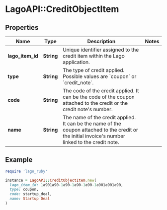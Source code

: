 # LagoAPI::CreditObjectItem

## Properties

| Name | Type | Description | Notes |
| ---- | ---- | ----------- | ----- |
| **lago_item_id** | **String** | Unique identifier assigned to the credit item within the Lago application. |  |
| **type** | **String** | The type of credit applied. Possible values are &#x60;coupon&#x60; or &#x60;credit_note&#x60;. |  |
| **code** | **String** | The code of the credit applied. It can be the code of the coupon attached to the credit or the credit note&#39;s number. |  |
| **name** | **String** | The name of the credit applied. It can be the name of the coupon attached to the credit or the initial invoice&#39;s number linked to the credit note. |  |

## Example

```ruby
require 'lago_ruby'

instance = LagoAPI::CreditObjectItem.new(
  lago_item_id: 1a901a90-1a90-1a90-1a90-1a901a901a90,
  type: coupon,
  code: startup_deal,
  name: Startup Deal
)
```

